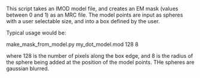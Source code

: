 This script takes an IMOD model file, and creates an EM mask (values between 0 and 1) as an MRC file. The model points are input as spheres with a user selectable size, and into a box defined by the user.

Typical usage would be:  

make_mask_from_model.py my_dot_model.mod  128  8

where 128 is the number of pixels along the box edge, and 8 is the radius of the sphere being added at the position of the model points. THe spheres are gaussian blurred.
